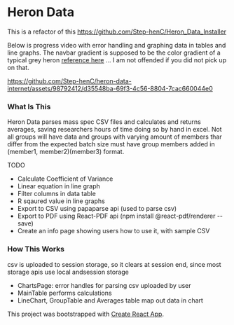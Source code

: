 # Heron Data

This is a refactor of this https://github.com/Step-henC/Heron_Data_Installer

Below is progress video with error handling and graphing data in tables and line graphs. The navbar gradient is supposed to be the color gradient of a typical grey heron [reference here](https://www.google.com/url?sa=i&url=https%3A%2F%2Fen.wikipedia.org%2Fwiki%2FGrey_heron&psig=AOvVaw2ApKxBsoVZspzv-Et2hLWw&ust=1707937898590000&source=images&cd=vfe&opi=89978449&ved=0CBIQjRxqFwoTCJiCpdCCqYQDFQAAAAAdAAAAABAE) ... I am not offended if you did not pick up on that.

https://github.com/Step-henC/heron-data-internet/assets/98792412/d35548ba-69f3-4c56-8804-7cac660044e0


### What Is This

Heron Data parses mass spec CSV files and calculates and returns averages, saving researchers hours of time doing so by hand in excel. Not all groups will have data and groups with varying amount of members thar differ from the expected batch size must have group members added in (member1, member2)(member3) format.

TODO 
- Calculate Coefficient of Variance
- Linear equation in line graph
- Filter columns in data table
- R sqaured value in line graphs
- Export to CSV using papaparse api (used to parse csv)
- Export to PDF using React-PDF api (npm install @react-pdf/renderer --save)
- Create an info page showing users how to use it, with sample CSV

### How This Works
csv is uploaded to session storage, so it clears at session end, since most storage apis use local andsession storage

- ChartsPage: error handles for parsing csv uploaded by user
- MainTable performs calculations
- LineChart, GroupTable and Averages table map out data in chart

This project was bootstrapped with [Create React App](https://github.com/facebook/create-react-app).




